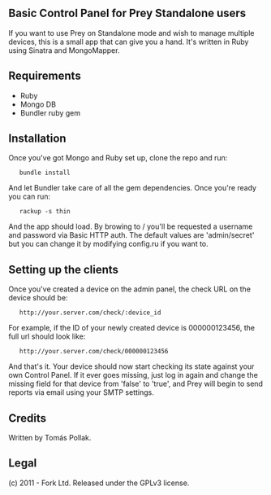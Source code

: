 ## Basic Control Panel for Prey Standalone users

If you want to use Prey on Standalone mode and wish to manage multiple devices,
this is a small app that can give you a hand. It's written in Ruby using Sinatra
and MongoMapper.

## Requirements

 - Ruby 
 - Mongo DB
 - Bundler ruby gem

## Installation

Once you've got Mongo and Ruby set up, clone the repo and run:

```
   bundle install
```

And let Bundler take care of all the gem dependencies. Once you're ready you can
run:

```
   rackup -s thin
```

And the app should load. By browing to / you'll be requested a username and 
password via Basic HTTP auth. The default values are 'admin/secret' but you can
change it by modifying config.ru if you want to.

## Setting up the clients

Once you've created a device on the admin panel, the check URL on the device
should be:

```
   http://your.server.com/check/:device_id
```

For example, if the ID of your newly created device is 000000123456, the full
url should look like:

```
   http://your.server.com/check/000000123456
```

And that's it. Your device should now start checking its state against your own
Control Panel. If it ever goes missing, just log in again and change the missing
field for that device from 'false' to 'true', and Prey will begin to send reports
via email using your SMTP settings.

## Credits

Written by Tomás Pollak.

## Legal

(c) 2011 - Fork Ltd. Released under the GPLv3 license.
